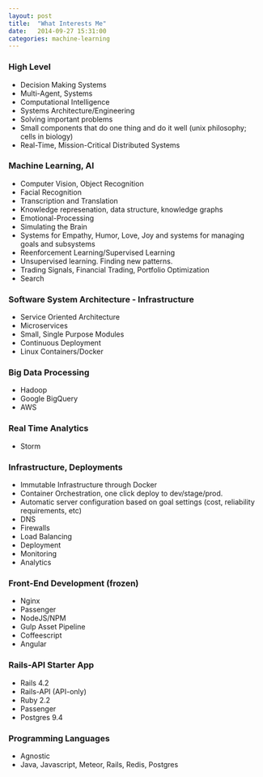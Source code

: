 ```yaml
---
layout: post
title:  "What Interests Me"
date:   2014-09-27 15:31:00
categories: machine-learning
---
```

### High Level
* Decision Making Systems
* Multi-Agent, Systems
* Computational Intelligence
* Systems Architecture/Engineering
* Solving important problems
* Small components that do one thing and do it well (unix philosophy; cells in biology)
* Real-Time, Mission-Critical Distributed Systems

### Machine Learning, AI
- Computer Vision, Object Recognition
- Facial Recognition
- Transcription and Translation
- Knowledge represenation, data structure, knowledge graphs
- Emotional-Processing
- Simulating the Brain
- Systems for Empathy, Humor, Love, Joy and systems for managing goals and subsystems
- Reenforcement Learning/Supervised Learning
- Unsupervised learning. Finding new patterns.
- Trading Signals, Financial Trading, Portfolio Optimization
- Search

### Software System Architecture - Infrastructure
- Service Oriented Architecture
- Microservices
- Small, Single Purpose Modules
- Continuous Deployment
- Linux Containers/Docker

### Big Data Processing
- Hadoop
- Google BigQuery
- AWS

### Real Time Analytics
- Storm

### Infrastructure, Deployments
- Immutable Infrastructure through Docker
- Container Orchestration, one click deploy to dev/stage/prod.
- Automatic server configuration based on goal settings (cost, reliability requirements, etc)
- DNS
- Firewalls
- Load Balancing
- Deployment
- Monitoring
- Analytics

### Front-End Development (frozen)
- Nginx
- Passenger
- NodeJS/NPM
- Gulp Asset Pipeline
- Coffeescript
- Angular

### Rails-API Starter App
- Rails 4.2
- Rails-API (API-only)
- Ruby 2.2
- Passenger
- Postgres 9.4

### Programming Languages
- Agnostic
- Java, Javascript, Meteor, Rails, Redis, Postgres